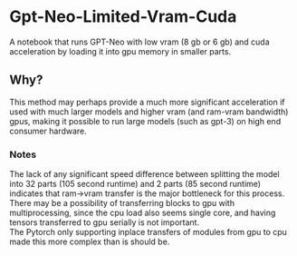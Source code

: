 # Gpt-Neo-Limited-Vram-Cuda
 A notebook that runs GPT-Neo with low vram (8 gb or 6 gb) and cuda acceleration by loading it into gpu memory in smaller parts.<br>
## Why?
This method may perhaps provide a much more significant acceleration if used with much larger models and higher vram (and ram-vram bandwidth) gpus, making it possible to run large models (such as gpt-3) on high end consumer hardware.
### Notes
The lack of any significant speed difference between splitting the model into 32 parts (105 second runtime) and 2 parts (85 second runtime) indicates that ram->vram transfer is the major bottleneck for this process. <br> 
There may be a possibility of transferring blocks to gpu with multiprocessing, since the cpu load also seems single core, and having tensors transferred to gpu serially is not important. <br>
The Pytorch only supporting inplace transfers of modules from gpu to cpu made this more complex than is should be.

